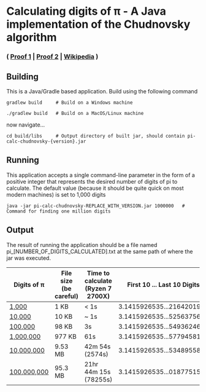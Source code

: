 # Calculating digits of π - A Java implementation of the Chudnovsky algorithm
### ( [Proof 1](https://arxiv.org/pdf/1809.00533) | [Proof 2](https://arxiv.org/pdf/2003.06668) | [Wikipedia](https://arxiv.org/pdf/1809.00533) )

## Building
This is a Java/Gradle based application. Build using the following command
```
gradlew build     # Build on a Windows machine

./gradlew build   # Build on a MacOS/Linux machine
```
now navigate...
```
cd build/libs     # Output directory of built jar, should contain pi-calc-chudnovsky-{version}.jar
```
## Running
This application accepts a single command-line parameter in the form of a positive integer that represents the desired number of digits of pi to calculate. The default value (because it should be quite quick on most modern machines) is set to 1,000 digits
```
java -jar pi-calc-chudnovsky-REPLACE_WITH_VERSION.jar 1000000   # Command for finding one million digits
```
## Output
The result of running the application should be a file named pi_[NUMBER_OF_DIGITS_CALCULATED].txt at the same path of where the jar was executed.

| Digits of π                                                                                                                        | File size (be careful) | Time to calculate<br/>(Ryzen 7 2700X) | First 10 ... Last 10 Digits |
|------------------------------------------------------------------------------------------------------------------------------------|------------------------|---------------------------------------|-----------------------------|
| [1,000](https://raw.githubusercontent.com/the-special-8421/pi-calc-chudnovsky/refs/heads/main/pi_generated/pi_1000.txt)            | 1 KB                   | < 1s                                  | 3.1415926535...2164201989   |
| [10,000](https://raw.githubusercontent.com/the-special-8421/pi-calc-chudnovsky/refs/heads/main/pi_generated/pi_10000.txt)          | 10 KB                  | ~ 1s                                  | 3.1415926535...5256375678   |
| [100,000](https://raw.githubusercontent.com/the-special-8421/pi-calc-chudnovsky/refs/heads/main/pi_generated/pi_100000.txt)        | 98 KB                  | 3s                                    | 3.1415926535...5493624646   |
| [1,000,000](https://raw.githubusercontent.com/the-special-8421/pi-calc-chudnovsky/refs/heads/main/pi_generated/pi_1000000.txt)     | 977 KB                 | 61s                                   | 3.1415926535...5779458151   |
| [10,000,000](https://raw.githubusercontent.com/the-special-8421/pi-calc-chudnovsky/refs/heads/main/pi_generated/pi_10000000.txt)   | 9.53 MB                | 42m 54s (2574s)                       | 3.1415926535...5348955897   |
| [100,000,000](https://raw.githubusercontent.com/the-special-8421/pi-calc-chudnovsky/refs/heads/main/pi_generated/pi_100000000.txt) | 95.3 MB                | 21hr 44m 15s (78255s)                 | 3.1415926535...0187751592   |

